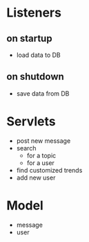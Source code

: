 # Listeners
## on startup
* load data to DB

## on shutdown
* save data from DB

# Servlets
* post new message
* search
	* for a topic
	* for a user
* find customized trends
* add new user

# Model
* message
* user